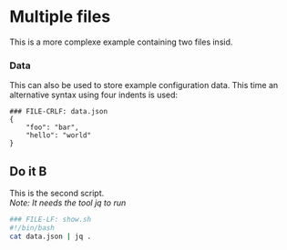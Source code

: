 # Multiple files

This is a more complexe example containing two files insid.

### Data

This can also be used to store example configuration data. This time an alternative syntax using four indents is used:

    ### FILE-CRLF: data.json
    {
        "foo": "bar",
        "hello": "world"
    }


## Do it B

This is the second script.  
*Note: It needs the tool jq to run*

```sh
### FILE-LF: show.sh
#!/bin/bash
cat data.json | jq .
```
